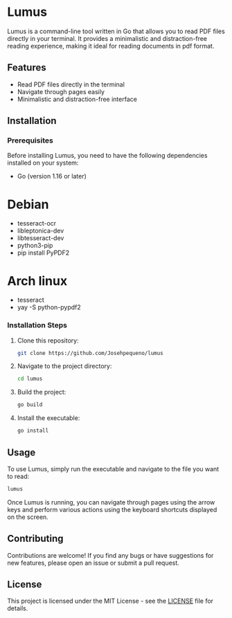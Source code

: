 # Lumus

Lumus is a command-line tool written in Go that allows you to read PDF files directly in your terminal. It provides a minimalistic and distraction-free reading experience, making it ideal for reading documents in pdf format.

## Features

- Read PDF files directly in the terminal
- Navigate through pages easily
- Minimalistic and distraction-free interface

## Installation

### Prerequisites

Before installing Lumus, you need to have the following dependencies installed on your system:

- Go (version 1.16 or later)

# Debian
- tesseract-ocr
- libleptonica-dev
- libtesseract-dev
- python3-pip
- pip install PyPDF2

# Arch linux
- tesseract
- yay -S python-pypdf2


### Installation Steps

1. Clone this repository:

   ```bash
   git clone https://github.com/Josehpequeno/lumus
   ```

2. Navigate to the project directory:

   ```bash
   cd lumus
   ```

3. Build the project:

   ```bash
   go build
   ```

4. Install the executable:

   ```bash
   go install
   ```

## Usage

To use Lumus, simply run the executable and navigate to the file you want to read:

```bash
lumus 
```

Once Lumus is running, you can navigate through pages using the arrow keys and perform various actions using the keyboard shortcuts displayed on the screen.

## Contributing

Contributions are welcome! If you find any bugs or have suggestions for new features, please open an issue or submit a pull request.

## License

This project is licensed under the MIT License - see the [LICENSE](LICENSE) file for details.

<!-- ## Acknowledgments -->

<!-- Lumus was inspired by [project-name], [link-to-project]. -->

<!-- Special thanks to [contributor-names] for their contributions to the project. -->
